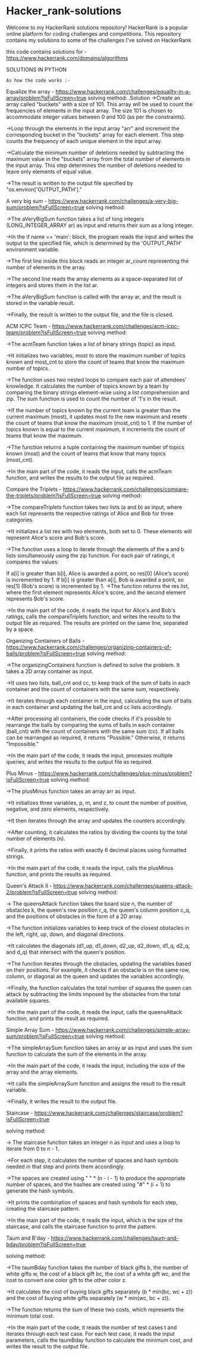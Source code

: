 # Hacker_rank-solutions
Welcome to my HackerRank solutions repository! HackerRank is a popular online platform for coding challenges and competitions. This repository contains my solutions to some of the challenges I've solved on HackerRank

this code contains solutions for - https://www.hackerrank.com/domains/algorithms

SOLUTIONS IN PYTHON 

    As how the code works :-
Equalize the array - https://www.hackerrank.com/challenges/equality-in-a-array/problem?isFullScreen=true
solving method:
.Solution
->Create an array called "buckets" with a size of 101. This array will be used to count the frequencies of elements in the input array. The size 101 is chosen to accommodate integer values between 0 and 100 (as per the constraints).

->Loop through the elements in the input array "arr" and increment the corresponding bucket in the "buckets" array for each element. This step counts the frequency of each unique element in the input array.

->Calculate the minimum number of deletions needed by subtracting the maximum value in the "buckets" array from the total number of elements in the input array. This step determines the number of deletions needed to leave only elements of equal value.

->The result is written to the output file specified by "os.environ['OUTPUT_PATH']."

A very big sum - https://www.hackerrank.com/challenges/a-very-big-sum/problem?isFullScreen=true
solving method:

->The aVeryBigSum function takes a list of long integers (LONG_INTEGER_ARRAY ar) as input and returns their sum as a long integer.

->In the if name == 'main': block, the program reads the input and writes the output to the specified file, which is determined by the 'OUTPUT_PATH' environment variable.

->The first line inside this block reads an integer ar_count representing the number of elements in the array.

->The second line reads the array elements as a space-separated list of integers and stores them in the list ar.

->The aVeryBigSum function is called with the array ar, and the result is stored in the variable result.

->Finally, the result is written to the output file, and the file is closed.

ACM ICPC Team - https://www.hackerrank.com/challenges/acm-icpc-team/problem?isFullScreen=true
solving method:

->The acmTeam function takes a list of binary strings (topic) as input.

->It initializes two variables, most to store the maximum number of topics known and most_cnt to store the count of teams that know the maximum number of topics.

->The function uses two nested loops to compare each pair of attendees' knowledge. It calculates the number of topics known by a team by comparing the binary strings element-wise using a list comprehension and zip. The sum function is used to count the number of '1's in the result.

->If the number of topics known by the current team is greater than the current maximum (most), it updates most to the new maximum and resets the count of teams that know the maximum (most_cnt) to 1. If the number of topics known is equal to the current maximum, it increments the count of teams that know the maximum.

->The function returns a tuple containing the maximum number of topics known (most) and the count of teams that know that many topics (most_cnt).

->In the main part of the code, it reads the input, calls the acmTeam function, and writes the results to the output file as required.

Compare the Triplets - https://www.hackerrank.com/challenges/compare-the-triplets/problem?isFullScreen=true
solving method:

->The compareTriplets function takes two lists (a and b) as input, where each list represents the respective ratings of Alice and Bob for three categories.

->It initializes a list res with two elements, both set to 0. These elements will represent Alice's score and Bob's score.

->The function uses a loop to iterate through the elements of the a and b lists simultaneously using the zip function. For each pair of ratings, it compares the values:

If a[i] is greater than b[i], Alice is awarded a point, so res[0] (Alice's score) is incremented by 1.
If b[i] is greater than a[i], Bob is awarded a point, so res[1] (Bob's score) is incremented by 1.
->The function returns the res list, where the first element represents Alice's score, and the second element represents Bob's score.

->In the main part of the code, it reads the input for Alice's and Bob's ratings, calls the compareTriplets function, and writes the results to the output file as required. The results are printed on the same line, separated by a space.

Organizing Containers of Balls - https://www.hackerrank.com/challenges/organizing-containers-of-balls/problem?isFullScreen=true
solving method:

->The organizingContainers function is defined to solve the problem. It takes a 2D array container as input.

->It uses two lists, ball_cnt and cc, to keep track of the sum of balls in each container and the count of containers with the same sum, respectively.

->It iterates through each container in the input, calculating the sum of balls in each container and updating the ball_cnt and cc lists accordingly.

->After processing all containers, the code checks if it's possible to rearrange the balls by comparing the sums of balls in each container (ball_cnt) with the count of containers with the same sum (cc). If all balls can be rearranged as required, it returns "Possible." Otherwise, it returns "Impossible."

->In the main part of the code, it reads the input, processes multiple queries, and writes the results to the output file as required.

Plus Minus - https://www.hackerrank.com/challenges/plus-minus/problem?isFullScreen=true
solving method:

->The plusMinus function takes an array arr as input.

->It initializes three variables, p, m, and z, to count the number of positive, negative, and zero elements, respectively.

->It then iterates through the array and updates the counters accordingly.

->After counting, it calculates the ratios by dividing the counts by the total number of elements (n).

->Finally, it prints the ratios with exactly 6 decimal places using formatted strings.

->In the main part of the code, it reads the input, calls the plusMinus function, and prints the results as required.

Queen's Attack II - https://www.hackerrank.com/challenges/queens-attack-2/problem?isFullScreen=true
solving method:

-> The queensAttack function takes the board size n, the number of obstacles k, the queen's row position r_q, the queen's column position c_q, and the positions of obstacles in the form of a 2D array.

->The function initializes variables to keep track of the closest obstacles in the left, right, up, down, and diagonal directions.

->It calculates the diagonals (d1_up, d1_down, d2_up, d2_down, d1_q, d2_q, and d_q) that intersect with the queen's position.

->The function iterates through the obstacles, updating the variables based on their positions. For example, it checks if an obstacle is on the same row, column, or diagonal as the queen and updates the variables accordingly.

->Finally, the function calculates the total number of squares the queen can attack by subtracting the limits imposed by the obstacles from the total available squares.

->In the main part of the code, it reads the input, calls the queensAttack function, and prints the result as required.

Simple Array Sum - https://www.hackerrank.com/challenges/simple-array-sum/problem?isFullScreen=true
solving method:

->The simpleArraySum function takes an array ar as input and uses the sum function to calculate the sum of the elements in the array.

->In the main part of the code, it reads the input, including the size of the array and the array elements.

->It calls the simpleArraySum function and assigns the result to the result variable.

->Finally, it writes the result to the output file.

Staircase - https://www.hackerrank.com/challenges/staircase/problem?isFullScreen=true

solving method:

-> The staircase function takes an integer n as input and uses a loop to iterate from 0 to n - 1.

->For each step, it calculates the number of spaces and hash symbols needed in that step and prints them accordingly.

->The spaces are created using " " * (n - i - 1) to produce the appropriate number of spaces, and the hashes are created using "#" * (i + 1) to generate the hash symbols.

->It prints the combination of spaces and hash symbols for each step, creating the staircase pattern.

->In the main part of the code, it reads the input, which is the size of the staircase, and calls the staircase function to print the pattern.

Taum and B'day - https://www.hackerrank.com/challenges/taum-and-bday/problem?isFullScreen=true

solving method:

->The taumBday function takes the number of black gifts b, the number of white gifts w, the cost of a black gift bc, the cost of a white gift wc, and the cost to convert one color gift to the other color z.

->It calculates the cost of buying black gifts separately (b * min(bc, wc + z)) and the cost of buying white gifts separately (w * min(wc, bc + z)).

->The function returns the sum of these two costs, which represents the minimum total cost.

->In the main part of the code, it reads the number of test cases t and iterates through each test case. For each test case, it reads the input parameters, calls the taumBday function to calculate the minimum cost, and writes the result to the output file.
